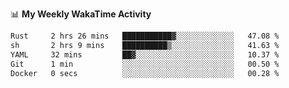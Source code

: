 <!--
**stamp711/stamp711** is a ✨ _special_ ✨ repository because its `README.md` (this file) appears on your GitHub profile.

Here are some ideas to get you started:

- 🔭 I’m currently working on ...
- 🌱 I’m currently learning ...
- 👯 I’m looking to collaborate on ...
- 🤔 I’m looking for help with ...
- 💬 Ask me about ...
- 📫 How to reach me: ...
- 😄 Pronouns: ...
- ⚡ Fun fact: ...
-->

📊 **My Weekly WakaTime Activity**

<!--START_SECTION:waka-->

```txt
Rust     2 hrs 26 mins   ███████████▓░░░░░░░░░░░░░   47.08 %
sh       2 hrs 9 mins    ██████████▒░░░░░░░░░░░░░░   41.63 %
YAML     32 mins         ██▓░░░░░░░░░░░░░░░░░░░░░░   10.37 %
Git      1 min           ░░░░░░░░░░░░░░░░░░░░░░░░░   00.50 %
Docker   0 secs          ░░░░░░░░░░░░░░░░░░░░░░░░░   00.28 %
```

<!--END_SECTION:waka-->
